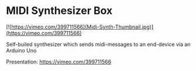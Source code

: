# MIDI Synthesizer Box

[![https://vimeo.com/399711566](Midi-Synth-Thumbnail.jpg)](https://vimeo.com/399711566)

Self-builed synthesizer which sends midi-messages to an end-device via an Arduino Uno

Presentation: <https://vimeo.com/399711566>

